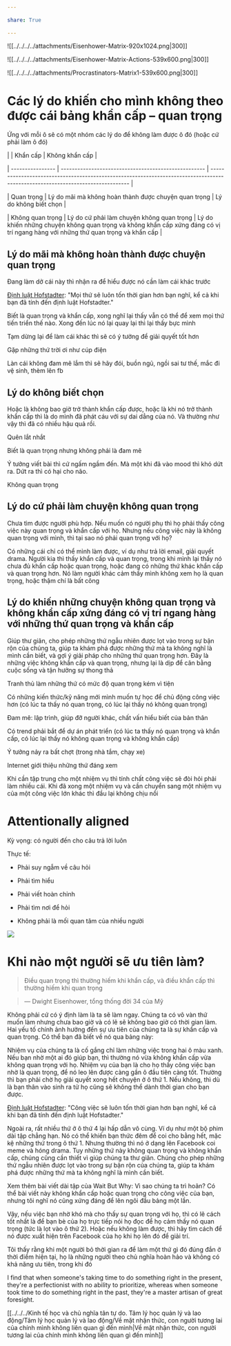 ---  
share: True  
---  
![[../../../../attachments/Eisenhower-Matrix-920x1024.png|300]]  
![[../../../../attachments/Eisenhower-Matrix-Actions-539x600.png|300]]  
![[../../../../attachments/Procrastinators-Matrix1-539x600.png|300]]   
# Các lý do khiến cho mình không theo được cái bảng khẩn cấp – quan trọng  
Ứng với mỗi ô sẽ có một nhóm các lý do để không làm được ô đó (hoặc cứ phải làm ô đó)   
  
|                  | Khẩn cấp                                             | Không khẩn cấp                                                                                                                  |  
| ---------------- | ---------------------------------------------------- | ------------------------------------------------------------------------------------------------------------------------------- |  
| Quan trọng       | Lý do mãi mà không hoàn thành được chuyện quan trọng | Lý do không biết chọn                                                                                                           |  
| Không quan trọng | Lý do cứ phải làm chuyện không quan trọng            | Lý do khiến những chuyện không quan trọng và không khẩn cấp xứng đáng có vị trí ngang hàng với những thứ quan trọng và khẩn cấp |  
## Lý do mãi mà không hoàn thành được chuyện quan trọng  
  
Đang làm dở cái này thì nhận ra để hiểu được nó cần làm cái khác trước  
  
[Định luật Hofstadter](https://en.wikipedia.org/wiki/Hofstadter%27s_law): "Mọi thứ sẽ luôn tốn thời gian hơn bạn nghĩ, kể cả khi bạn đã tính đến định luật Hofstadter."  
  
Biết là quan trọng và khẩn cấp, xong nghĩ lại thấy vẫn có thể để xem mọi thứ tiến triển thế nào. Xong đến lúc nó lại quay lại thì lại thấy bực mình  
  
Tạm dừng lại để làm cái khác thì sẽ có ý tưởng để giải quyết tốt hơn  
  
Gặp những thứ trời ơi như cúp điện  
  
Làn cái không đam mê lắm thì sẽ hãy đói, buồn ngủ, ngồi sai tư thế, mắc đi vệ sinh, thèm lên fb  
  
## Lý do không biết chọn  
  
Hoặc là không bao giờ trở thành khẩn cấp được, hoặc là khi nó trở thành khẩn cấp thì là do mình đã phát cáu với sự dai dẳng của nó. Và thường như vậy thì đã có nhiều hậu quả rồi.  
  
Quên lắt nhắt  
  
Biết là quan trọng nhưng không phải là đam mê  
  
Ý tưởng viết bài thì cứ ngấm ngầm đến. Mà một khi đã vào mood thì khó dứt ra. Dứt ra thì có hại cho não.  
  
Không quan trọng  
  
## Lý do cứ phải làm chuyện không quan trọng  
  
Chưa tìm được người phù hợp. Nếu muốn có người phụ thì họ phải thấy công việc này quan trọng và khẩn cấp với họ. Nhưng nếu công việc này là không quan trọng với mình, thì tại sao nó phải quan trọng với họ?  
  
Có những cái chỉ có thể mình làm được, ví dụ như trả lời email, giải quyết drama. Người kia thì thấy khẩn cấp và quan trọng, trong khi mình lại thấy nó chưa đủ khẩn cấp hoặc quan trọng, hoặc đang có những thứ khác khẩn cấp và quan trọng hơn. Nó làm người khác cảm thấy mình không xem họ là quan trọng, hoặc thậm chí là bất công  
  
## Lý do khiến những chuyện không quan trọng và không khẩn cấp xứng đáng có vị trí ngang hàng với những thứ quan trọng và khẩn cấp  
  
Giúp thư giãn, cho phép những thứ ngẫu nhiên được lọt vào trong sự bận rộn của chúng ta, giúp ta khám phá được những thứ mà ta không nghĩ là mình cần biết, và gợi ý giải pháp cho những thứ quan trọng hơn. Đây là những việc không khẩn cấp và quan trọng, nhưng lại là dịp để cân bằng cuộc sống và tận hưởng sự thong thả  
  
Tranh thủ làm những thứ có mức độ quan trọng kém vì tiện  
  
Có những kiến thức/kỹ năng mới mình muốn tự học để chủ động công việc hơn (có lúc ta thấy nó quan trọng, có lúc lại thấy nó không quan trọng)  
  
Đam mê: lập trình, giúp đỡ người khác, chất vấn hiểu biết của bản thân  
  
Có trend phải bắt để dự án phát triển (có lúc ta thấy nó quan trọng và khẩn cấp, có lúc lại thấy nó không quan trọng và không khẩn cấp)  
  
Ý tưởng nảy ra bất chợt (trong nhà tắm, chạy xe)  
  
Internet giới thiệu những thứ đáng xem  
  
Khi cần tập trung cho một nhiệm vụ thì tính chất công việc sẽ đòi hỏi phải làm nhiều cái. Khi đã xong một nhiệm vụ và cần chuyển sang một nhiệm vụ của một công việc lớn khác thì đầu lại không chịu nổi  
  
# Attentionally aligned  
  
Kỳ vọng: có người đến cho câu trả lời luôn  
  
Thực tế:  
  
-   Phải suy ngẫm về câu hỏi  
-   Phải tìm hiểu  
-   Phải viết hoàn chỉnh  
-   Phải tìm nơi để hỏi  
-   Không phải là mối quan tâm của nhiều người  
  
![](https://i.imgur.com/eFOrfhD.png)  
  
# Khi nào một người sẽ ưu tiên làm?  
> Điều quan trọng thì thường hiếm khi khẩn cấp, và điều khẩn cấp thì thường hiếm khi quan trọng  
> — Dwight Eisenhower, tổng thống đời 34 của Mỹ  
  
Không phải cứ có ý định làm là ta sẽ làm ngay. Chúng ta có vô vàn thứ muốn làm nhưng chưa bao giờ và có lẽ sẽ không bao giờ có thời gian làm. Hai yếu tố chính ảnh hưởng đến sự ưu tiên của chúng ta là sự khẩn cấp và quan trọng. Có thể bạn đã biết về nó qua bảng này:  
  
Nhiệm vụ của chúng ta là cố gắng chỉ làm những việc trong hai ô màu xanh. Nếu bạn nhờ một ai đó giúp bạn, thì thường nó vừa không khẩn cấp vừa không quan trọng với họ. Nhiệm vụ của bạn là cho họ thấy công việc bạn nhờ là quan trọng, để nó leo lên được càng gần ô đầu tiên càng tốt. Thường thì bạn phải chờ họ giải quyết xong hết chuyện ở ô thứ 1. Nếu không, thì dù là bạn thân vào sinh ra tử họ cũng sẽ không thể dành thời gian cho bạn được.  
  
[Định luật Hofstadter](https://en.wikipedia.org/wiki/Hofstadter%27s_law): "Công việc sẽ luôn tốn thời gian hơn bạn nghĩ, kể cả khi bạn đã tính đến định luật Hofstadter."  
  
Ngoài ra, rất nhiều thứ ở ô thứ 4 lại hấp dẫn vô cùng. Ví dụ như một bộ phim dài tập chẳng hạn. Nó có thể khiến bạn thức đêm để coi cho bằng hết, mặc kệ những thứ trong ô thứ 1. Nhưng thường thì nó ở dạng lên Facebook coi meme và hóng drama. Tuy những thứ này không quan trọng và không khẩn cấp, chúng cũng cần thiết vì giúp chúng ta thư giãn. Chúng cho phép những thứ ngẫu nhiên được lọt vào trong sự bận rộn của chúng ta, giúp ta khám phá được những thứ mà ta không nghĩ là mình cần biết.  
  
Xem thêm bài viết dài tập của Wait But Why: Vì sao chúng ta trì hoãn? Có thể bài viết này không khẩn cấp hoặc quan trọng cho công việc của bạn, nhưng tôi nghĩ nó cũng xứng đáng để lên ngôi đầu bảng một lần.  
  
Vậy, nếu việc bạn nhờ khó mà cho thấy sự quan trọng với họ, thì có lẽ cách tốt nhất là để bạn bè của họ trực tiếp nói họ đọc để họ cảm thấy nó quan trọng (tức là lọt vào ô thứ 2). Hoặc nếu không làm được, thì hãy tìm cách để nó được xuất hiện trên Facebook của họ khi họ lên đó để giải trí.  
  
Tôi thấy rằng khi một người bỏ thời gian ra để làm một thứ gì đó đúng đắn ở thời điểm hiện tại, họ là những người theo chủ nghĩa hoàn hảo và không có khả năng ưu tiên, trong khi đó  
  
I find that when someone's taking time to do something right in the present, they're a perfectionist with no ability to prioritize, whereas when someone took time to do something right in the past, they're a master artisan of great foresight.  
  
[[../../../Kinh tế học và chủ nghĩa tân tự do. Tâm lý học quản lý và lao động/Tâm lý học quản lý và lao động/Về mặt nhận thức, con người tương lai của chính mình không liên quan gì đến mình|Về mặt nhận thức, con người tương lai của chính mình không liên quan gì đến mình]]